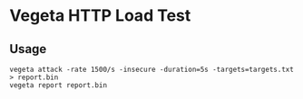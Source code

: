 # Vegeta HTTP Load Test

## Usage
```
vegeta attack -rate 1500/s -insecure -duration=5s -targets=targets.txt > report.bin
vegeta report report.bin
```

